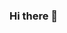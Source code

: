 ### Hi there 👋

<!--
**Kiararj/Kiararj** is a ✨ _special_ ✨ repository because its `README.md` (this file) appears on your GitHub profile.

Here are some ideas to get you started:

- 🔭 I’m currently working on my portfolio.
- 🌱 I’m currently learning Python.
- 💬 Ask me about: AI.
- 📫 How to reach me: codewithkiara@gmail.com
- 😄 Pronouns: she/her
- ⚡ Fun fact: I love video games, music, running and weight lifting. 
-->
